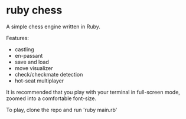 # ruby chess

A simple chess engine written in Ruby.

Features:
  - castling
  - en-passant
  - save and load
  - move visualizer
  - check/checkmate detection
  - hot-seat multiplayer

It is recommended that you play with your terminal in full-screen mode, zoomed into a comfortable font-size.

To play, clone the repo and run 'ruby main.rb'
